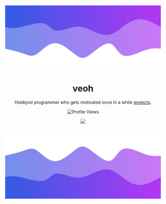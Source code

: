 
![Header](./header.png)

<h1 align="center">veoh</h1>
<p align="center">Hobbyist programmer who gets motivated once in a while <a href="https://github.com/veohs?tab=repositories">projects</a>.</p>
  <p align="center">
    <img src="https://komarev.com/ghpvc/?username=veohs&style=for-the-badge&color=blueviolet" alt="Profile Views">
  </p>
</a>

<p align="center">
  <img src="https://lanyard.cnrad.dev/api/1151845497699565578?borderRadius=20px&animated=true&idleMessage=veoh%20isn%27t%20currently%20doing%20anything" />
  <br />
  <br />
</p>

![Footer](./footer.png)

